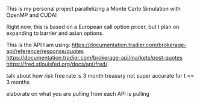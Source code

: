 This is my personal project parallelizing a Monte Carlo Simulation with OpenMP and CUDA!

Right now, this is based on a European call option pricer, but I plan on expanding to barrier and asian options.

This is the API I am using: 
https://documentation.tradier.com/brokerage-api/reference/response/quotes
https://documentation.tradier.com/brokerage-api/markets/post-quotes
https://fred.stlouisfed.org/docs/api/fred/



talk about how risk free rate is 3 month treasury 
not super accurate for t <= 3 months

elaborate on what you are pulling from each API is pulling 